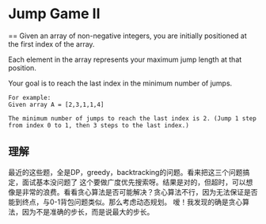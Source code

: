 # Jump Game II
==
Given an array of non-negative integers, you are initially positioned at the first index of the array.

Each element in the array represents your maximum jump length at that position.

Your goal is to reach the last index in the minimum number of jumps.

```
For example:
Given array A = [2,3,1,1,4]

The minimum number of jumps to reach the last index is 2. (Jump 1 step from index 0 to 1, then 3 steps to the last index.)
```

## 理解
最近的这些题，全是DP，greedy，backtracking的问题。看来把这三个问题搞定，面试基本没问题了
这个要做广度优先搜索呀。结果是对的，但超时，可以想像是非常的浪费。看看贪心算法是否可能解决？贪心算法不行，因为无法保证是否能到终点，与0-1背包问题类似。那么考虑动态规划。
嗳！我发现的确是贪心算法，因为不是准确的步长，而是说最大的步长。